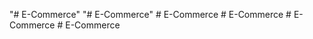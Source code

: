 "# E-Commerce" 
"# E-Commerce" 
#   E - C o m m e r c e  
 #   E - C o m m e r c e  
 #   E - C o m m e r c e  
 #   E - C o m m e r c e  
 
